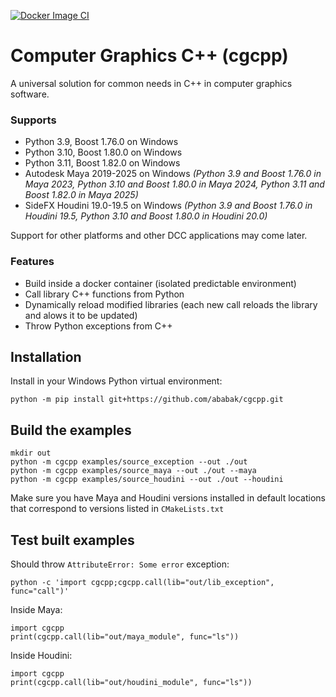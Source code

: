 [![Docker Image CI](https://github.com/ababak/cgcpp/actions/workflows/docker-image.yml/badge.svg?branch=v1.4.0)](https://github.com/ababak/cgcpp/actions/workflows/docker-image.yml)

# Computer Graphics C++ (cgcpp)
A universal solution for common needs in C++ in computer graphics software.

### Supports
- Python 3.9, Boost 1.76.0 on Windows
- Python 3.10, Boost 1.80.0 on Windows
- Python 3.11, Boost 1.82.0 on Windows
- Autodesk Maya 2019-2025 on Windows *(Python 3.9 and Boost 1.76.0 in Maya 2023, Python 3.10 and Boost 1.80.0 in Maya 2024, Python 3.11 and Boost 1.82.0 in Maya 2025)*
- SideFX Houdini 19.0-19.5 on Windows *(Python 3.9 and Boost 1.76.0 in Houdini 19.5, Python 3.10 and Boost 1.80.0 in Houdini 20.0)*

Support for other platforms and other DCC applications may come later.

### Features
- Build inside a docker container (isolated predictable environment)
- Call library C++ functions from Python
- Dynamically reload modified libraries (each new call reloads the library and alows it to be updated)
- Throw Python exceptions from C++

## Installation
Install in your Windows Python virtual environment:

    python -m pip install git+https://github.com/ababak/cgcpp.git

## Build the examples

    mkdir out
    python -m cgcpp examples/source_exception --out ./out
    python -m cgcpp examples/source_maya --out ./out --maya
    python -m cgcpp examples/source_houdini --out ./out --houdini

Make sure you have Maya and Houdini versions installed in default locations that correspond to versions listed in `CMakeLists.txt`

## Test built examples
Should throw `AttributeError: Some error` exception:

    python -c 'import cgcpp;cgcpp.call(lib="out/lib_exception", func="call")'

Inside Maya:

    import cgcpp
    print(cgcpp.call(lib="out/maya_module", func="ls"))

Inside Houdini:

    import cgcpp
    print(cgcpp.call(lib="out/houdini_module", func="ls"))
